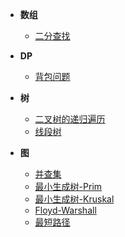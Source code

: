 <!-- docs/_sidebar.md -->
<!-- * **算法** -->
* **数组**
  * [二分查找](/algorithm/array/BinarySearch.md)

* **DP**
  * [背包问题](/algorithm/dp/背包.md)

* **树**
  * [二叉树的递归遍历](/algorithm/tree/二叉树的递归遍历)
  * [线段树](/algorithm/tree/SegmentTree)

* **图**
  * [并查集](/algorithm/graph/并查集.md)
  * [最小生成树-Prim](/algorithm/graph/Prim.md)
  * [最小生成树-Kruskal](/algorithm/graph/Kruskal.md)
  * [Floyd-Warshall](/algorithm/graph/Floyd-Warshall)
  * [最短路径](/algorithm/graph/shortest-path.md)
